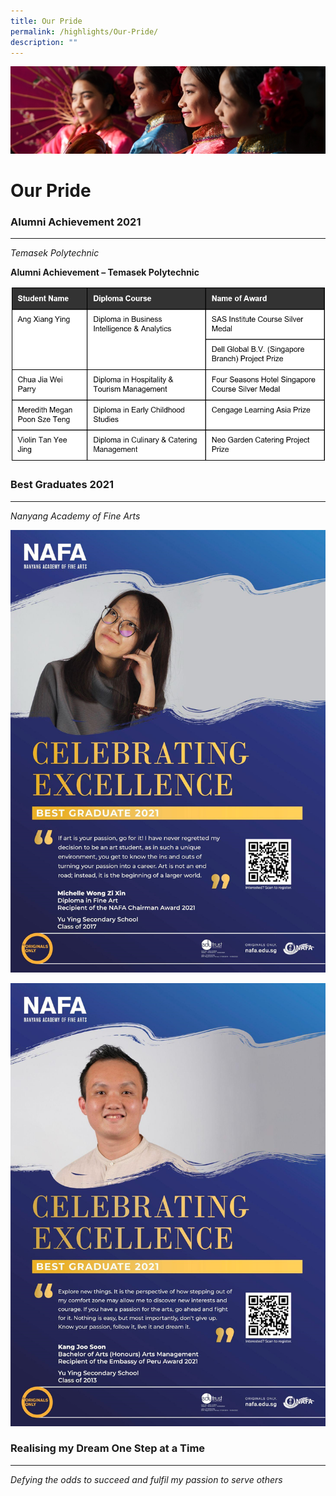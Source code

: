 ```yaml
---
title: Our Pride
permalink: /highlights/Our-Pride/
description: ""
---
```

![](/images/Highlights.jpg)

Our Pride
=========

### Alumni Achievement 2021
-----------------------

_Temasek Polytechnic_  
  
**Alumni Achievement – Temasek Polytechnic**

![](/images/Pride.png)

### Best Graduates 2021
-------------------

_Nanyang Academy of Fine Arts_

![](/images/Best1.png)

![](/images/Best2.png)

### Realising my Dream One Step at a Time
-------------------------------------

_Defying the odds to succeed and fulfil my passion to serve others_
